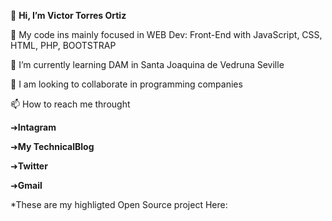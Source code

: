 👋 **Hi, I’m Victor Torres Ortiz**

👀 My code ins mainly focused in WEB Dev: Front-End with JavaScript, CSS, HTML, PHP, BOOTSTRAP

🌱 I’m currently learning DAM in Santa Joaquina de Vedruna Seville

💞️ I am looking to collaborate in programming companies 

📫 How to reach me throught

➜**Intagram** 

➜**My TechnicalBlog**

➜**Twitter**

➜**Gmail**

*These are my highligted Open Source project Here: 
